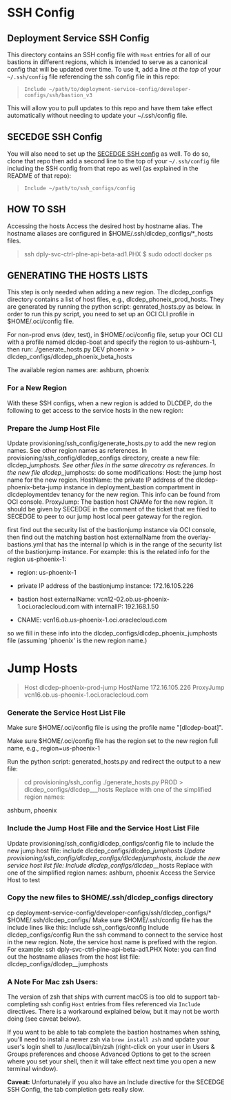 # SSH Config

## Deployment Service SSH Config

This directory contains an SSH config file with `Host` entries for all of our
bastions in different regions, which is intended to serve as a canonical config
that will be updated over time. To use it, add a line _at the top_ of your
`~/.ssh/config` file referencing the ssh config file in this repo:

> `Include ~/path/to/deployment-service-config/developer-configs/ssh/bastion_v3`

This will allow you to pull updates to this repo and have them take effect
automatically without needing to update your ~/.ssh/config file.

## SECEDGE SSH Config

You will also need to set up the
[SECEDGE SSH
config](https://bitbucket.oci.oraclecorp.com/projects/secedge/repos/ssh_configs/browse)
as well. To do so, clone that repo then add a second line to the top of your
`~/.ssh/config` file including the SSH config from that repo as well (as
explained in the README of that repo):

> `Include ~/path/to/ssh_configs/config`

## HOW TO SSH

Accessing the hosts Access the desired host by hostname alias. The hostname aliases are configured in $HOME/.ssh/dlcdep_configs/*_hosts files.
> ssh dply-svc-ctrl-plne-api-beta-ad1.PHX
 $ sudo odoctl docker ps

## GENERATING THE HOSTS LISTS
This step is only needed when adding a new region. The dlcdep_configs directory contains a list of host files, e.g., dlcdep_phoneix_prod_hosts. They are generated by running the python script: genrated_hosts.py as below. In order to run this py script, you need to set up an OCI CLI profile in $HOME/.oci/config file.

For non-prod envs (dev, test), in $HOME/.oci/config file, setup your OCI CLI with a profile named dlcdep-boat and specify the region to us-ashburn-1, then run: ./generate_hosts.py DEV phoenix > dlcdep_configs/dlcdep_phoenix_beta_hosts

The available region names are: ashburn, phoenix

### For a New Region
With these SSH configs, when a new region is added to DLCDEP, do the following to get access to the service hosts in the new region:

### Prepare the Jump Host File
Update provisioning/ssh_config/generate_hosts.py to add the new region names. See other region names as references.
In provisioning/ssh_config/dlcdep_configs directory, create a new file: dlcdep_<new region>_jumphosts. See other files in the same direcotry as references.
In the new file dlcdep_<new region name>_jumphosts: do some modifications:
Host: the jump host name for the new region.
HostName: the private IP address of the dlcdep-phoenix-beta-jump instance in deployment_bastion compartment in dlcdeploymentdev tenancy for the new region. This info can be found from OCI console.
ProxyJump: 
The bastion host CNAMe for the new region. It should be given by SECEDGE in the comment of the ticket that we filed to SECEDGE to peer to our jump host local peer gateway for the region.  
 
first find out the security list of the bastionjump instance via OCI console, 
then find out the matching bastion host externalName from the overlay-bastions.yml that has the internal Ip which is in the range of the security list of the bastionjump instance.
For example: this is the related info for the region us-phoenix-1:
- region: us-phoenix-1

- private IP address of the bastionjump instance: 172.16.105.226

- bastion host externalName: vcn12-02.ob.us-phoenix-1.oci.oraclecloud.com with internalIP: 192.168.1.50

- CNAME: vcn16.ob.us-phoenix-1.oci.oraclecloud.com

so we fill in these info into the dlcdep_configs/dlcdep_phoenix_jumphosts file (assuming 'phoenix' is the new region name.)

# Jump Hosts 
> Host dlcdep-phoenix-prod-jump 
    HostName 172.16.105.226 
    ProxyJump vcn16.ob.us-phoenix-1.oci.oraclecloud.com

### Generate the Service Host List File
Make sure $HOME/.oci/config file is using the profile name "[dlcdep-boat]".

Make sure $HOME/.oci/config file has the region set to the new region full name, e.g., region=us-phoenix-1

Run the python script: generated_hosts.py and redirect the output to a new file:

> cd provisioning/ssh_config
> ./generate_hosts.py PROD <new region> > dlcdep_configs/dlcdep_<new region>_<env>_hosts
Replace <new region> with one of the simplified region names: 

ashburn, phoenix

### Include the Jump Host File and the Service Host List File
Update provisioning/ssh_config/dlcdep_configs/config file to include the new jump host file:
include dlcdep_configs/dlcdep_<new region>_jumphosts
Update provisioning/ssh_config/dlcdep_configs/dlcdep_<new region>_jumphosts, include the new service host list file:
Include dlcdep_configs/dlcdep_<new region>_<env>_hosts
Replace <new region> with one of the simplified region names: ashburn, phoenix
Access the Service Host to test


### Copy the new files to $HOME/.ssh/dlcdep_configs directory 
cp deployment-service-config/developer-configs/ssh/dlcdep_configs/* $HOME/.ssh/dlcdep_configs/
Make sure $HOME/.ssh/config file has the include lines like this:
Include ssh_configs/config
Include dlcdep_configs/config
Run the ssh command to connect to the service host in the new region. Note, the service host name is prefixed with the region. For example:
ssh dply-svc-ctrl-plne-api-beta-ad1.PHX
Note: you can find out the hostname aliases from the host list file: dlcdep_configs/dlcdep_<new region>_jumphosts

### A Note For Mac zsh Users:

The version of zsh that ships with current macOS is too old to support
tab-completing ssh config `Host` entries from files referenced via `Include`
directives. There is a workaround explained below, but it may not be worth doing
(see caveat below).

If you want to be able to tab complete the bastion hostnames when sshing, you'll
need to install a newer zsh via `brew install zsh` and update your user's login
shell to /usr/local/bin/zsh (right-click on your user in Users & Groups
preferences and choose Advanced Options to get to the screen where you set your
shell, then it will take effect next time you open a new terminal window).

**Caveat:** Unfortunately if you also have an Include directive for the SECEDGE SSH Config,
the tab completion gets really slow.

